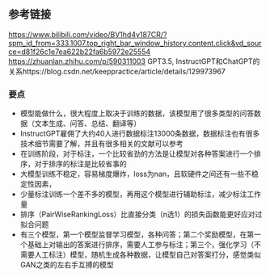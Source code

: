 ## 参考链接
https://www.bilibili.com/video/BV1hd4y187CR/?spm_id_from=333.1007.top_right_bar_window_history.content.click&vd_source=d81f26c1e7ea622b22fa6b5972e25554
https://zhuanlan.zhihu.com/p/590311003
GPT3.5, InstructGPT和ChatGPT的关系https://blog.csdn.net/keeppractice/article/details/129973967
### 要点
- 模型能做什么，很大程度上取决于训练的数据，该模型用了很多类型的问答数据（文本生成、问答、总结、翻译等）
- InstructGPT雇佣了大约40人进行数据标注13000条数据，数据标注也有很多技术细节需要了解，并且有很多相关的文献可以参考
- 在训练阶段，对于标注，一个比较省劲的方法是让模型对各种答案进行一个排序，对于排序的标注是比较省事的
- 大模型训练不稳定，容易梯度爆炸，loss为nan，且软硬件之间还有一些不稳定性因素，
- 少量标注训练一个差不多的模型，再用这个模型进行辅助标注，减少标注工作量
- 排序（PairWiseRankingLoss）比直接分类（n选1）的损失函数能更好应对过拟合问题
- 有三个模型，第一个模型监督学习模型，各种问答；第二个奖励模型，在第一个基础上对输出的答案进行排序，需要人工参与标注；第三个，强化学习（不需要人工标注）模型，随机生成各种数据，让模型自己对答案打分，感觉类似GAN之类的左右手互搏的模型